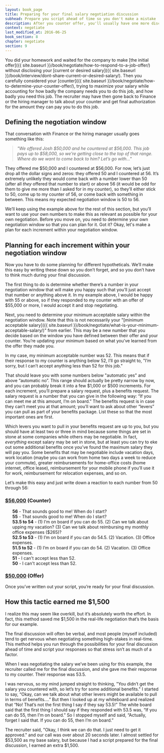 ```yaml
---
layout: book_page
title: Preparing for your final salary negotiation discussion
subhead: Prepare you script ahead of time so you don't make a mistake
description: After you counter offer, you'll usually have one more discussion to finalize your compensation. Here is how to prepare for your final salary negotiation discussion.
context: negotiate
last_modified_at: 2016-06-25
book_section: 8
chapter: negotiate
section: 9
---
```

You did your homework and waited for the company to make [the initial offer]({{ site.baseurl }}/book/negotiate/how-to-respond-to-a-job-offer/) without disclosing your [current or desired salary]({{ site.baseurl }}/book/interview/dont-share-current-or-desired-salary/). Then you carefully considered your [counter]({{ site.baseurl }}/book/negotiate/how-to-determine-your-counter-offer/), trying to maximize your salary while accounting for how badly the company needs you to do this job, and how badly you need this job. The recruiter may have then gone back to Finance or the hiring manager to talk about your counter and get final authorization for the amount they can pay you to do this job. 

## Defining the negotiation window

That conversation with Finance or the hiring manager usually goes something like this:

> *"We offered Josh $50,000 and he countered at $56,000. This job pays up to $58,000, so we’re getting close to the top of that range. Where do we want to come back to him? Let’s go with…"*

They offered me $50,000 and I countered at $56,000. For now, let’s just drop all the dollar signs and zeros: they offered 50 and I countered at 56. It’s extremely unlikely they would come back with a number lower than 50 (after all *they* offered that number to start) or above 56 (it would be odd for them to give me more than I asked for in my counter), so they’ll either stick to 50, come up to my counter of 56, or come back with something in between. This means my expected negotiation window is 50 to 56.

We’ll keep using the example above for the rest of this section, but you’ll want to use your own numbers to make this as relevant as possible for your own negotiation. Before you move on, you need to determine your own negotiation window so that you can plan for it. Got it? Okay, let's make a plan for each increment within your negotiation window.

## Planning for each increment within your negotiation window

Now you have to do some planning for different hypotheticals. We’ll make this easy by writing these down so you don’t forget, and so you don’t have to think much during your final discussion. 

The first thing to do is determine whether there’s a number in your negotiation window that will make you happy such that you’ll just accept that number or anything above it. In my example above, I would be happy with 55 or above, so if they responded to my counter with an offer of $55,000 or more, I would accept it and stop negotiating.

Next, you need to determine your minimum acceptable salary within the negotiation window. Note that this is not necessarily your "[minimum acceptable salary]({{ site.baseurl }}/book/negotiate/what-is-your-minimum-acceptable-salary/)" from earlier. This may be a new number that you decide based on the window you have defined between their offer and your counter. You’re updating your minimum based on what you’ve learned from the offer they made you.

In my case, my minimum acceptable number was 52. This means that if their response to my counter is anything below 52, I’ll go straight to, "I’m sorry, but I can’t accept anything less than 52 for this job."

That should leave you with some numbers below "automatic yes" and above “automatic no”. This range should actually be pretty narrow by now, and you can probably break it into a few $1,000 or $500 increments. For each increment, you’ll prepare a salary request, plus a benefits request. The salary request is a number that you can give in the following way: “If you can meet me at this amount, I’m on board.” The benefits request is in case they can’t meet you at that amount; you’ll want to ask about other “levers” you can pull as part of your benefits package. List these so that the most important ones are first.

Which levers you want to pull in your benefits request are up to you, but you should have at least two or three in mind because some things are set in stone at some companies while others may be negotiable. In fact, *everything* except salary may be set in stone, but at least you can try to eke out some additional benefits once you’ve found the maximum salary they will pay you. Some benefits that may be negotiable include vacation days, work location (maybe you can work from home two days a week to reduce your commute), greater reimbursements for home-office costs (home internet, office lease), reimbursement for your mobile phone if you’ll use it for work, reimbursement for relocation expenses, and so on.

Let’s make this easy and just write down a reaction to each number from 50 through 56:

<h3><u><span class="counteroffer-number">$56,000</span></u> (Counter)</h3>
<ul style="list-style-type:none">
	<li><strong>56</strong> - That sounds good to me! When do I start?</li>
	<li><strong>55</strong> - That sounds good to me! When do I start?</li>
	<li><strong>53.5 to 54</strong> - (1) I’m on board if you can do 55. (2) Can we talk about upping my vacation? (3) Can we talk about reimbursing my monthly office expenses ($265)?</li>
	<li><strong>52.5 to 53</strong> - (1) I’m on board if you can do 54.5. (2) Vacation. (3) Office expenses.</li>
	<li><strong>51.5 to 52</strong> - (1) I’m on board if you can do 54. (2) Vacation. (3) Office expenses.</li>
	<li><strong>51</strong> - I can't accept less than 52.</li>
	<li><strong>50</strong> - I can't accept less than 52.</li>
</ul>
<h3><u><span class="original-offer">$50,000</span></u> (Offer)</h3>

Once you’ve written out your script, you’re ready for your final discussion.

## How this tactic earned me $1,500

I realize this may seem like overkill, but it’s absolutely worth the effort. In fact, this method saved me $1,500 in the real-life negotiation that’s the basis for our example.

The final discussion will often be verbal, and most people (myself included) tend to get nervous when negotiating something high-stakes in real-time. This method helps you run through the possibilities for your final discussion ahead of time and script your responses so that stress isn’t as much of a factor.

When I was negotiating the salary we’ve been using for this example, the recruiter called me for the final discussion, and she gave me their response to my counter. Their response was 53.5. 

I was nervous, so my mind jumped straight to thinking, "You didn’t get the salary you countered with, so let’s try for some additional benefits." I started to say, “Okay, can we talk about what other levers might be available to pull in terms of benefits....” But then I looked up at my whiteboard and realized that “No! That’s not the first thing I say if they say 53.5!” The white board said that the first thing I should say if they responded with 53.5 was, “If you can do 55, then I’m on board.” So I stopped myself and said, “Actually, forget I said that. If you can do 55, then I’m on board.”

The recruiter said, "Okay, I think we can do that. I just need to get it approved." and our call was over about 20 seconds later. I almost settled for $53,500 as my base salary, but because I had a script prepared for the final discussion, I earned an extra $1,500.